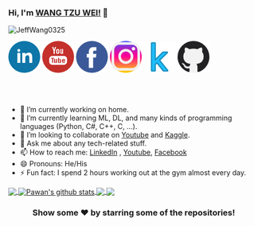 ### Hi, I'm [WANG TZU WEI!](https://www.linkedin.com/in/tzu-wei-wang-a09707157) 👋

<p align="left"> <img src="https://komarev.com/ghpvc/?username=JeffWang0325&label=Views&color=blue&style=plastic" alt="JeffWang0325" /> </p>

<a href="https://www.linkedin.com/in/tzu-wei-wang-a09707157" target="_blank"><img src="https://github.com/JeffWang0325/JeffWang0325/blob/master/Icon%20Image/linkedin_64.png" width="64"></a>
<a href="https://www.youtube.com/channel/UC9nOeQSWp0PQJPtUaZYwQBQ" target="_blank"><img src="https://github.com/JeffWang0325/JeffWang0325/blob/master/Icon%20Image/youtube_64.png" width="64"></a>
<a href="https://www.facebook.com/tzuwei.wang.33/" target="_blank"><img src="https://github.com/JeffWang0325/JeffWang0325/blob/master/Icon%20Image/facebook_64.png" width="64"></a>
<a href="https://www.instagram.com/tzuweiw/" target="_blank"><img src="https://github.com/JeffWang0325/JeffWang0325/blob/master/Icon%20Image/instagram_64.png" width="64"></a>
<a href="https://www.kaggle.com/tzuweiwang" target="_blank"><img src="https://github.com/JeffWang0325/JeffWang0325/blob/master/Icon%20Image/kaggle_64.png" width="64"></a>
<a href="https://github.com/JeffWang0325" target="_blank"><img src="https://github.com/JeffWang0325/JeffWang0325/blob/master/Icon%20Image/github_64.png" width="64"></a>

<br/>
<br/>

- 🔭 I’m currently working on home.
- 🌱 I’m currently learning ML, DL, and many kinds of programming languages (Python, C#, C++, C, ...).
- 👯 I’m looking to collaborate on [Youtube](https://www.youtube.com/channel/UC9nOeQSWp0PQJPtUaZYwQBQ) and [Kaggle](https://www.kaggle.com/tzuweiwang).
- 💬 Ask me about any tech-related stuff.
- 📫 How to reach me: [LinkedIn](https://www.linkedin.com/in/tzu-wei-wang-a09707157) , [Youtube](https://www.youtube.com/channel/UC9nOeQSWp0PQJPtUaZYwQBQ), [Facebook](https://www.facebook.com/tzuwei.wang.33)
- 😄 Pronouns: He/His
- ⚡ Fun fact: I spend 2 hours working out at the gym almost every day.

<a href="https://github.com/JeffWang0325">
  <img align="center" src="https://github-readme-stats.vercel.app/api/top-langs/?username=JeffWang0325&theme=light&hide_langs_below=1" />
</a>
<a href="https://github.com/JeffWang0325">
 <img align="center" src="https://github-readme-stats.vercel.app/api?username=JeffWang0325&show_icons=true&theme=light&line_height=27" alt="Pawan's github stats"/>
</a>
<a href="https://github.com/JeffWang0325/LabelImgTool">
  <img align="center" src="https://github-readme-stats.vercel.app/api/pin/?username=JeffWang0325&repo=LabelImgTool&theme=light" />

</a>
<a href="https://github.com/JeffWang0325/Image-Identification-for-Self-Driving-Cars">
 <img align="center" src="https://github-readme-stats.vercel.app/api/pin/?username=JeffWang0325&repo=Image-Identification-for-Self-Driving-Cars&theme=light" />
</a>

<div align="center">

### Show some ❤️ by starring some of the repositories!

</div>
